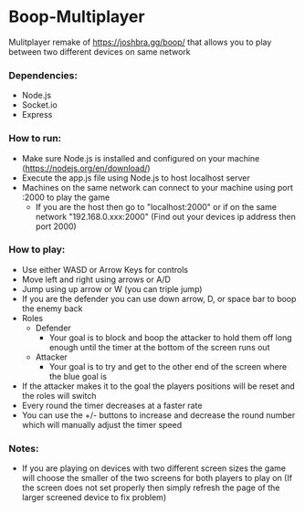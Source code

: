 # Boop-Multiplayer

Mulitplayer remake of https://joshbra.gg/boop/ that allows you to play between two different devices on same network

### Dependencies:
  - Node.js
  - Socket.io
  - Express

### How to run:
  - Make sure Node.js is installed and configured on your machine (https://nodejs.org/en/download/)
  - Execute the app.js file using Node.js to host localhost server
  - Machines on the same network can connect to your machine using port :2000 to play the game
    - If you are the host then go to "localhost:2000" or if on the same network "192.168.0.xxx:2000" (Find out your devices ip address then port 2000)
    
### How to play:
  - Use either WASD or Arrow Keys for controls
  - Move left and right using arrows or A/D
  - Jump using up arrow or W (you can triple jump)
  - If you are the defender you can use down arrow, D, or space bar to boop the enemy back
  - Roles
    - Defender
      - Your goal is to block and boop the attacker to hold them off long enough until the timer at the bottom of the screen runs out
    - Attacker
      - Your goal is to try and get to the other end of the screen where the blue goal is
  - If the attacker makes it to the goal the players positions will be reset and the roles will switch
  - Every round the timer decreases at a faster rate
  - You can use the +/- buttons to increase and decrease the round number which will manually adjust the timer speed
  
### Notes:
  - If you are playing on devices with two different screen sizes the game will choose the smaller of the two screens for both players to play on (If the screen does not set properly then simply refresh the page of the larger screened device to fix problem)

